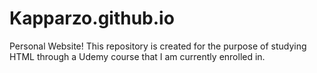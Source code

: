 # Kapparzo.github.io
Personal Website!
This repository is created for the purpose of studying HTML through a Udemy course that I am currently enrolled in.

